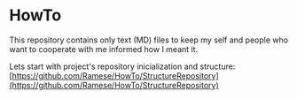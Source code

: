 # HowTo

This repository contains only text (MD) files to keep my self and people who want to cooperate with me informed how I meant it.

Lets start with project's repository inicialization and structure:
[https://github.com/Ramese/HowTo/StructureRepository](https://github.com/Ramese/HowTo/StructureRepository)